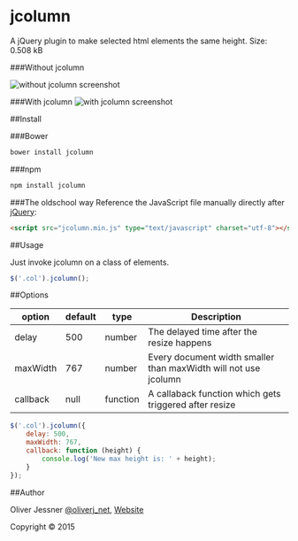 # jcolumn
A jQuery plugin to make selected html elements the same height.
Size: 0.508 kB 

###Without jcolumn

![without jcolumn screenshot](http://oliverj.net/img/jcolumn/without-jcolumn.png)

###With jcolumn
![with jcolumn screenshot](http://oliverj.net/img/jcolumn/with-jcolumn.png)

##Install

###Bower
```html
bower install jcolumn
```

###npm
```html
npm install jcolumn
```

###The oldschool way
Reference the JavaScript file manually directly after [jQuery](http://jquery.com):

```html
<script src="jcolumn.min.js" type="text/javascript" charset="utf-8"></script>
```

##Usage

Just invoke jcolumn on a class of elements.

```javascript
$('.col').jcolumn();
```

##Options

option   | default | type   | Description
-------- | ------- | ------ | -----------
delay    | 500     | number | The delayed time after the resize happens
maxWidth | 767     | number | Every document width smaller than maxWidth will not use jcolumn
callback | null    | function | A callaback function which gets triggered after resize

```javascript
$('.col').jcolumn({
    delay: 500,
    maxWidth: 767,
    callback: function (height) {
        console.log('New max height is: ' + height);
    }
});
```

##Author

Oliver Jessner [@oliverj_net](https://twitter.com/oliverj_net), [Website](http://oliverj.net) 

Copyright © 2015
